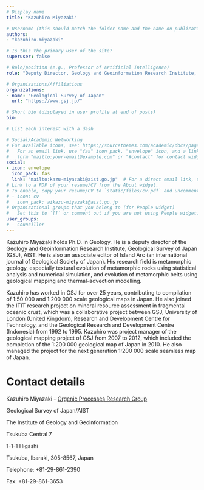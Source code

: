```yaml
---
# Display name
title: "Kazuhiro Miyazaki"

# Username (this should match the folder name and the name on publications)
authors:
- "kazuhiro-miyazaki"

# Is this the primary user of the site?
superuser: false

# Role/position (e.g., Professor of Artificial Intelligence)
role: "Deputy Director, Geology and Geoinformation Research Institute, Geological Survey of Japan"

# Organizations/Affiliations
organizations:
- name: "Geological Survey of Japan"
  url: "https://www.gsj.jp/"

# Short bio (displayed in user profile at end of posts)
bio: 

# List each interest with a dash

# Social/Academic Networking
# For available icons, see: https://sourcethemes.com/academic/docs/page-builder/#icons
#   For an email link, use "fas" icon pack, "envelope" icon, and a link in the
#   form "mailto:your-email@example.com" or "#contact" for contact widget.
social:
- icon: envelope
  icon_pack: fas
  link: "mailto:kazu-miyazaki@aist.go.jp"  # For a direct email link, use "mailto:test@example.org".
# Link to a PDF of your resume/CV from the About widget.
# To enable, copy your resume/CV to `static/files/cv.pdf` and uncomment the lines below.
# - icon: cv
#   icon_pack: aikazu-miyazaki@aist.go.jp
# Organizational groups that you belong to (for People widget)
#   Set this to `[]` or comment out if you are not using People widget.
user_groups:
# - Councillor
---
```

Kazuhiro Miyazaki holds Ph.D. in Geology. He is a deputy director of the Geology and Geoinformation Research Institute, Geological Survey of Japan (GSJ), AIST. He is also an associate editor of Island Arc (an international journal of Geological Society of Japan). His research field is metamorphic geology, especially textural evolution of metamorphic rocks using statistical analysis and numerical simulation, and evolution of metamorphic belts using geological mapping and thermal-advection modelling.

Kazuhiro has worked in GSJ for over 25 years, contributing to compilation of 1:50 000 and 1:200 000 scale geological maps in Japan. He also joined the ITIT research project on mineral resource assessment in fragmental oceanic crust, which was a collaborative project between GSJ, University of London (United Kingdom), Research and Development Centre for Technology, and the Geological Research and Development Centre (Indonesia) from 1992 to 1995. Kazuhiro was project manager of the geological mapping project of GSJ from 2007 to 2012, which included the completion of the 1:200 000 geological map of Japan in 2010. He also managed the project for the next generation 1:200 000 scale seamless map of Japan.

Contact details 
================

Kazuhiro Miyazaki - [Orgenic Processes Research Group](http://unit.aist.go.jp/igg/op-rg/)

Geological Survey of Japan/AIST

The Institute of Geology and Geoinformation

Tsukuba Central 7

1-1-1 Higashi

Tsukuba, Ibaraki, 305-8567, Japan

Telephone: +81-29-861-2390

Fax: +81-29-861-3653
